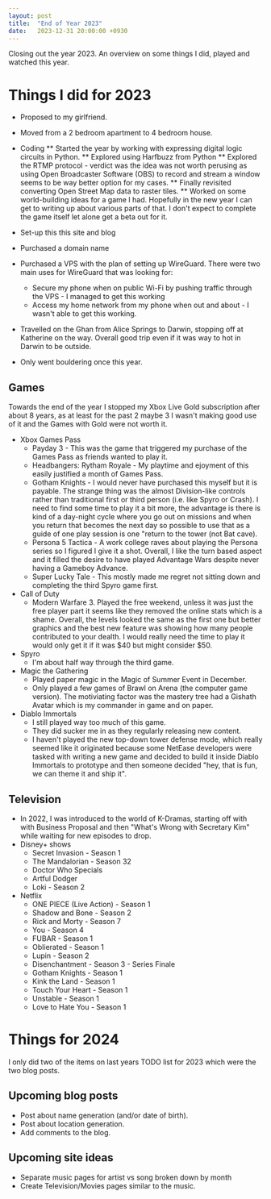 ```yaml
---
layout: post
title:  "End of Year 2023"
date:   2023-12-31 20:00:00 +0930
---
```

Closing out the year 2023. An overview on some things I did, played and watched
this year.

# Things I did for 2023

* Proposed to my girlfriend.
* Moved from a 2 bedroom apartment to 4 bedroom house.
* Coding
** Started the year by working with expressing digital logic circuits in
   Python.
** Explored using Harfbuzz from Python
** Explored the RTMP protocol - verdict was the idea was not worth perusing as
   using Open Broadcaster Software (OBS) to record and stream a window seems to
   be way better option for my cases.
** Finally revisited converting Open Street Map data to raster tiles.
** Worked on some world-building ideas for a game I had. Hopefully in the new
   year I can get to writing up about various parts of that. I don't expect to
   complete the game itself let alone get a beta out for it.

* Set-up this this site and blog
* Purchased a domain name
* Purchased a VPS with the plan of setting up WireGuard. There were two main
  uses for WireGuard that was looking for:
    * Secure my phone when on public Wi-Fi by pushing traffic through the VPS -
      I managed to get this working
    * Access my home network from my phone when out and about - I wasn't able
      to get this working.
* Travelled on the Ghan from Alice Springs to Darwin, stopping off at Katherine
  on the way.
  Overall good trip even if it was way to hot in Darwin to be outside.
* Only went bouldering once this year.

## Games
Towards the end of the year I stopped my Xbox Live Gold subscription after
about 8 years, as at least for the past 2 maybe 3 I wasn't making good use of
it and the Games with Gold were not worth it.

* Xbox Games Pass
    * Payday 3 - This was the game that triggered my purchase of the Games Pass
      as friends wanted to play it.
    * Headbangers: Rytham Royale - My playtime and ejoyment of this easily
      justified a month of Games Pass.
    * Gotham Knights - I would never have purchased this myself but it is
      payable. The strange thing was the almost Division-like controls rather
      than traditional first or third person (i.e. like Spyro or Crash). I need
      to find some time to play it a bit more, the advantage is there is kind
      of a day-night cycle where you go out on missions and when you return that
      becomes the next day so possible to use that as a guide of one play
      session is one "return to the tower (not Bat cave).
    * Persona 5 Tactica - A work college raves about playing the Persona series
      so I figured I give it a shot. Overall, I like the turn based aspect and
      it filled the desire to have played Advantage Wars despite never having
      a Gameboy Advance.
    * Super Lucky Tale - This mostly made me regret not sitting down and
      completing the third Spyro game first.
* Call of Duty
    * Modern Warfare 3. Played the free weekend, unless it was just the free
      player part it seems like they removed the online stats which is a shame.
      Overall, the levels looked the same as the first one but better graphics
      and the best new feature was showing how many people contributed to your
      dealth. I would really need the time to play it would only
      get it if it was $40 but might consider $50.
* Spyro
    * I'm about half way through the third game.
* Magic the Gathering
    * Played paper magic in the Magic of Summer Event in December.
    * Only played a few games of Brawl on Arena (the computer game version).
      The motiviating factor was the mastery tree had a Gishath Avatar which is
      my commander in game and on paper.
* Diablo Immortals
    * I still played way too much of this game.
    * They did sucker me in as they regularly releasing new content.
    * I haven't played the new top-down tower defense mode, which really seemed
      like it originated because some NetEase developers were tasked with
      writing a new game and decided to build it inside Diablo Immortals to
      prototype and then someone decided "hey, that is fun, we can theme it
      and ship it".

## Television

* In 2022, I was introduced to the world of K-Dramas, starting off with with
   Business Proposal and then "What's Wrong with Secretary Kim" while waiting
   for new episodes to drop.
* Disney+ shows
    * Secret Invasion - Season 1
    * The Mandalorian - Season 32
    * Doctor Who Specials
    * Artful Dodger
    * Loki - Season 2
* Netflix
    * ONE PIECE (Live Action) - Season 1
    * Shadow and Bone - Season 2
    * Rick and Morty - Season 7
    - You - Season 4
    * FUBAR - Season 1
    * Oblierated - Season 1
    * Lupin - Season 2
    * Disenchantment - Season 3 - Series Finale
    * Gotham Knights - Season 1
    * Kink the Land - Season 1
    * Touch Your Heart - Season 1
    * Unstable - Season 1
    * Love to Hate You - Season 1

# Things for 2024
I only did two of the items on last years TODO list for 2023 which were
the two blog posts.

## Upcoming blog posts

- Post about name generation (and/or date of birth).
- Post about location generation.
- Add comments to the blog.

## Upcoming site ideas
* Separate music pages for artist vs song broken down by month
* Create Television/Movies pages similar to the music.
